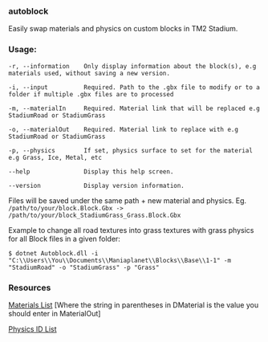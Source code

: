 ### autoblock

Easily swap materials and physics on custom blocks in TM2 Stadium.

### Usage:

    -r, --information    Only display information about the block(s), e.g materials used, without saving a new version.

    -i, --input          Required. Path to the .gbx file to modify or to a folder if multiple .gbx files are to processed

    -m, --materialIn     Required. Material link that will be replaced e.g StadiumRoad or StadiumGrass

    -o, --materialOut    Required. Material link to replace with e.g StadiumRoad or StadiumGrass

    -p, --physics        If set, physics surface to set for the material e.g Grass, Ice, Metal, etc

    --help               Display this help screen.

    --version            Display version information.

Files will be saved under the same path + new material and physics. Eg. ```/path/to/your/block.Block.Gbx -> /path/to/your/block_StadiumGrass_Grass.Block.Gbx```

Example to change all road textures into grass textures with grass physics for all Block files in a given folder:

    $ dotnet Autoblock.dll -i "C:\\Users\\You\\Documents\\Maniaplanet\\Blocks\\Base\\1-1" -m "StadiumRoad" -o "StadiumGrass" -p "Grass"


### Resources

[Materials List](/NadeoImporterMaterialLib.txt) [Where the string in parentheses in DMaterial is the value you should enter in MaterialOut]

[Physics ID List](/PhysicsID.txt)